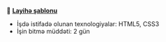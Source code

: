 :link: **[Layihə şablonu](https://www.figma.com/file/8TuDL7oCzf31hVbpPVaIcO/Figma-Web-Design-Layout?node-id=1%3A2)**

- İşdə istifadə olunan texnologiyalar: HTML5, CSS3
- İşin bitmə müddəti: 2 gün
